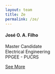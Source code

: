 ```yaml
---
layout: team
title: Ze
permalink: /ze/
---
```

<script src="js/modal.js" ></script>
<span class="fa-stack fa-4x ze">
<i class="fa fa-stack-1x text-primary"></i>
</span>
<h4>
    <strong>José O. A. Filho</strong>
</h4>
<p>
    Master Candidate<br />
    Electrical Engineering<br />
    PPGEE - PUCRS
</p>
<!-- Launch Modal
<a data-target="#ze-info" class="btn btn-light" data-toggle="modal">See More</a> 
<a class="btn btn-light openModal" data-toggle="modal" data-href="/team/ze_popup.html">See More</a>-->
<a href="#myModal" data-href="team/ze_popup.html" data-target="#myModal" role="button" class="btn btn-default" data-toggle="modal" title="Add this item">See More</a>
